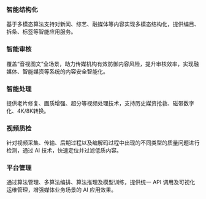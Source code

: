 ### 智能结构化
基于多模态算法支持对新闻、综艺、融媒体等内容实现多模态结构化，提供编目、拆条、标签等智能应用服务。

### 智能审核
覆盖“音视图文”全场景，助力传媒机构有效防御内容风险，提升审核效率，实现融媒体、智能媒资等系统的内容安全智能化。

### 智能处理
提供老片修复、画质增强、超分等视频处理技术，支持历史媒资抢救、磁带数字化、4K/8K转换。

### 视频质检
针对视频采集、传输、后期过程以及编解码过程中出现的不同类型的质量问题进行检测，通过 AI 技术，快速定位并过滤低质内容。

### 平台管理
通过算法管理、多算法编排、算法推理及模型训练，提供统一 API 调用及可视化运维管理，增强媒体业务场景的 AI 应用效果。
